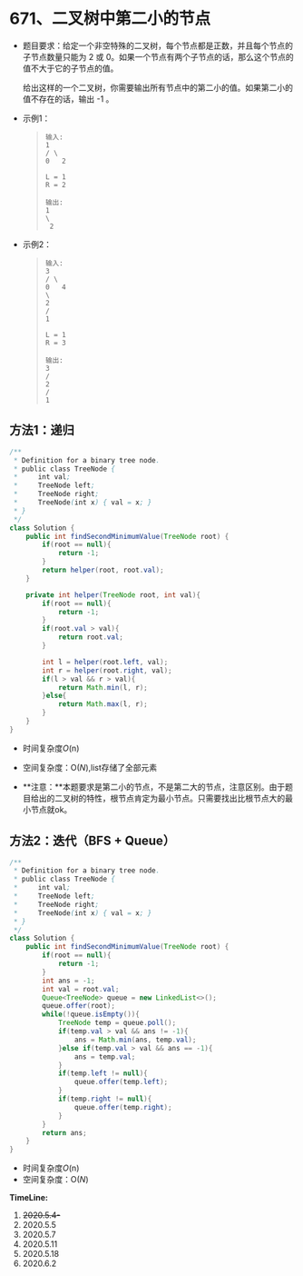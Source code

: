 # 671、二叉树中第二小的节点

- 题目要求：给定一个非空特殊的二叉树，每个节点都是正数，并且每个节点的子节点数量只能为 2 或 0。如果一个节点有两个子节点的话，那么这个节点的值不大于它的子节点的值。 

  给出这样的一个二叉树，你需要输出所有节点中的第二小的值。如果第二小的值不存在的话，输出 -1 。

- 示例1：

  >```
  >输入: 
  >1
  >/ \
  >0   2
  >
  >L = 1
  >R = 2
  >
  >输出: 
  >1
  > \
  >  2
  >```

- 示例2：

  >```
  >输入: 
  >3
  >/ \
  >0   4
  >\
  >2
  >/
  >1
  >
  >L = 1
  >R = 3
  >
  >输出: 
  > 3
  >/ 
  >2   
  >/
  >1
  >```

## 方法1：递归

```java
/**
 * Definition for a binary tree node.
 * public class TreeNode {
 *     int val;
 *     TreeNode left;
 *     TreeNode right;
 *     TreeNode(int x) { val = x; }
 * }
 */
class Solution {
    public int findSecondMinimumValue(TreeNode root) {
        if(root == null){
            return -1;
        }
        return helper(root, root.val);
    }

    private int helper(TreeNode root, int val){
        if(root == null){
            return -1;
        }
        if(root.val > val){
            return root.val;
        }

        int l = helper(root.left, val);
        int r = helper(root.right, val);
        if(l > val && r > val){
            return Math.min(l, r);
        }else{
            return Math.max(l, r);
        }
    }
}
```

- 时间复杂度*O*(n)

- 空间复杂度：O(*N*),list存储了全部元素


- **注意：**本题要求是第二小的节点，不是第二大的节点，注意区别。由于题目给出的二叉树的特性，根节点肯定为最小节点。只需要找出比根节点大的最小节点就ok。

## 方法2：迭代（BFS + Queue）

```java
/**
 * Definition for a binary tree node.
 * public class TreeNode {
 *     int val;
 *     TreeNode left;
 *     TreeNode right;
 *     TreeNode(int x) { val = x; }
 * }
 */
class Solution {
    public int findSecondMinimumValue(TreeNode root) {
        if(root == null){
            return -1;
        }
        int ans = -1;
        int val = root.val;
        Queue<TreeNode> queue = new LinkedList<>();
        queue.offer(root);
        while(!queue.isEmpty()){
            TreeNode temp = queue.poll();
            if(temp.val > val && ans != -1){
                ans = Math.min(ans, temp.val);
            }else if(temp.val > val && ans == -1){
                ans = temp.val;
            }
            if(temp.left != null){
                queue.offer(temp.left);
            }
            if(temp.right != null){
                queue.offer(temp.right);
            }
        }
        return ans;
    }
}
```

- 时间复杂度*O*(n)
- 空间复杂度：O(*N*)


**TimeLine:**

1. ~~2020.5.4-~~
2. 2020.5.5
3. 2020.5.7
4. 2020.5.11
5. 2020.5.18
6. 2020.6.2